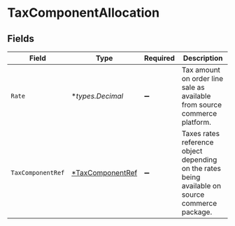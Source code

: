 # TaxComponentAllocation


## Fields

| Field                                                                                           | Type                                                                                            | Required                                                                                        | Description                                                                                     |
| ----------------------------------------------------------------------------------------------- | ----------------------------------------------------------------------------------------------- | ----------------------------------------------------------------------------------------------- | ----------------------------------------------------------------------------------------------- |
| `Rate`                                                                                          | **types.Decimal*                                                                                | :heavy_minus_sign:                                                                              | Tax amount on order line sale as available from source commerce platform.                       |
| `TaxComponentRef`                                                                               | [*TaxComponentRef](../../models/shared/taxcomponentref.md)                                      | :heavy_minus_sign:                                                                              | Taxes rates reference object depending on the rates being available on source commerce package. |